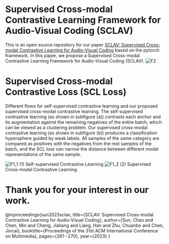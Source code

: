 # Supervised Cross-modal Contrastive Learning Framework for Audio-Visual Coding (SCLAV)
This is an open source repository for our paper [SCLAV: Supervised Cross-modal Contrastive Learning for Audio-Visual Coding](https://doi.org/10.1145/3581783.3613805) based on the pytorch framework. In this paper, we propose a Supervised Cross-modal Contrastive Learning Framework for Audio-Visual Coding (SCLAV).
![F2](https://github.com/Supersunn/SCLAV/assets/45378715/9a0e3015-8cd9-40bb-b7ea-7611d5bf2b74)

# Supervised Cross-modal Contrastive Loss (SCL Loss)
Different flows for self-supervised contrastive learning and our proposed supervised cross-modal contrastive learning. The self-supervised contrastive learning (as shown in subfigure (a)) contrasts each anchor and its augmentation against the remaining negatives of the entire batch, which can be viewed as a clustering problem. Our supervised cross-modal contrastive learning (as shown in subfigure (b)) produces a classification hypersphere guided by weak labels. All samples of the same category are compared as positives with the negatives from the rest samples of the batch, and the SCL loss can narrow the distance between different modal representations of the same sample. 

![F1_1](https://github.com/Supersunn/SCLAV/assets/45378715/12896592-d1df-4bed-b87c-eb050e720fef)
(1) Self-supervised Contrastive Learning
![F1_2](https://github.com/Supersunn/SCLAV/assets/45378715/850dfe2a-bca4-4670-96d9-c762318871c3)
(2) Supervised Cross-modal Contrastive Learning

# Thank you for your interest in our work.
@inproceedings{sun2023sclav,
  title={SCLAV: Supervised Cross-modal Contrastive Learning for Audio-Visual Coding},
  author={Sun, Chao and Chen, Min and Cheng, Jialiang and Liang, Han and Zhu, Chuanbo and Chen, Jincai},
  booktitle={Proceedings of the 31st ACM International Conference on Multimedia},
  pages={261--270},
  year={2023}
}
